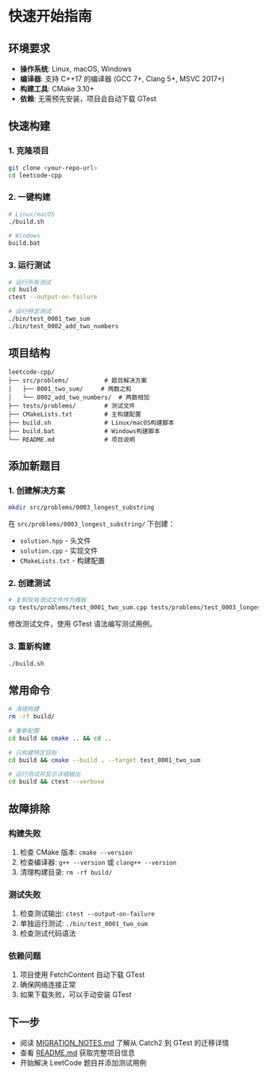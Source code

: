 # 快速开始指南

## 环境要求

- **操作系统**: Linux, macOS, Windows
- **编译器**: 支持 C++17 的编译器 (GCC 7+, Clang 5+, MSVC 2017+)
- **构建工具**: CMake 3.10+
- **依赖**: 无需预先安装，项目会自动下载 GTest

## 快速构建

### 1. 克隆项目

```bash
git clone <your-repo-url>
cd leetcode-cpp
```

### 2. 一键构建

```bash
# Linux/macOS
./build.sh

# Windows
build.bat
```

### 3. 运行测试

```bash
# 运行所有测试
cd build
ctest --output-on-failure

# 运行特定测试
./bin/test_0001_two_sum
./bin/test_0002_add_two_numbers
```

## 项目结构

```
leetcode-cpp/
├── src/problems/          # 题目解决方案
│   ├── 0001_two_sum/     # 两数之和
│   └── 0002_add_two_numbers/  # 两数相加
├── tests/problems/        # 测试文件
├── CMakeLists.txt         # 主构建配置
├── build.sh               # Linux/macOS构建脚本
├── build.bat              # Windows构建脚本
└── README.md              # 项目说明
```

## 添加新题目

### 1. 创建解决方案

```bash
mkdir src/problems/0003_longest_substring
```

在 `src/problems/0003_longest_substring/` 下创建：

- `solution.hpp` - 头文件
- `solution.cpp` - 实现文件
- `CMakeLists.txt` - 构建配置

### 2. 创建测试

```bash
# 复制现有测试文件作为模板
cp tests/problems/test_0001_two_sum.cpp tests/problems/test_0003_longest_substring.cpp
```

修改测试文件，使用 GTest 语法编写测试用例。

### 3. 重新构建

```bash
./build.sh
```

## 常用命令

```bash
# 清理构建
rm -rf build/

# 重新配置
cd build && cmake .. && cd ..

# 只构建特定目标
cd build && cmake --build . --target test_0001_two_sum

# 运行测试并显示详细输出
cd build && ctest --verbose
```

## 故障排除

### 构建失败

1. 检查 CMake 版本: `cmake --version`
2. 检查编译器: `g++ --version` 或 `clang++ --version`
3. 清理构建目录: `rm -rf build/`

### 测试失败

1. 检查测试输出: `ctest --output-on-failure`
2. 单独运行测试: `./bin/test_0001_two_sum`
3. 检查测试代码语法

### 依赖问题

1. 项目使用 FetchContent 自动下载 GTest
2. 确保网络连接正常
3. 如果下载失败，可以手动安装 GTest

## 下一步

- 阅读 [MIGRATION_NOTES.md](MIGRATION_NOTES.md) 了解从 Catch2 到 GTest 的迁移详情
- 查看 [README.md](README.md) 获取完整项目信息
- 开始解决 LeetCode 题目并添加测试用例
